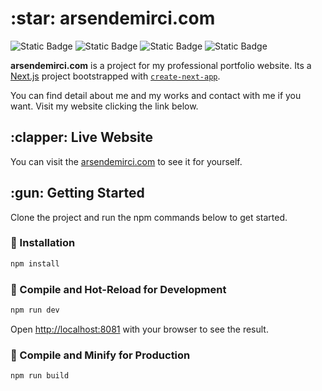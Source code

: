 

<h1>:star: arsendemirci.com  </h1> 

![Static Badge](https://img.shields.io/badge/TS-TypeScript-%233178C6?style=plastic&logo=TypeScript)
![Static Badge](https://img.shields.io/badge/React-18.2.0-blue?style=plastic&logo=React) ![Static Badge](https://img.shields.io/badge/next.js-14.2.3-%23000000?style=plastic&logo=Next.js) ![Static Badge](https://img.shields.io/badge/Sass-1.69.5-pink?style=plastic&logo=Sass) 

<b>arsendemirci.com</b> is a project for my professional portfolio website.
Its a [Next.js](https://nextjs.org/) project bootstrapped with [`create-next-app`](https://github.com/vercel/next.js/tree/canary/packages/create-next-app).

You can find detail about me and my works and contact with me if you want.
Visit my website clicking the link below.
<h2> :clapper: Live Website</h2>

You can visit the [arsendemirci.com](https://arsendemirci.com/)  to see it for yourself.

<h2>:gun: Getting Started</h2>
Clone the project and run the npm commands below to get started.

### :hammer: Installation

```sh
npm install
```

### :wrench: Compile and Hot-Reload for Development

```sh
npm run dev
```
Open [http://localhost:8081](http://localhost:8081) with your browser to see the result.

### :beers: Compile and Minify for Production

```sh
npm run build
```
